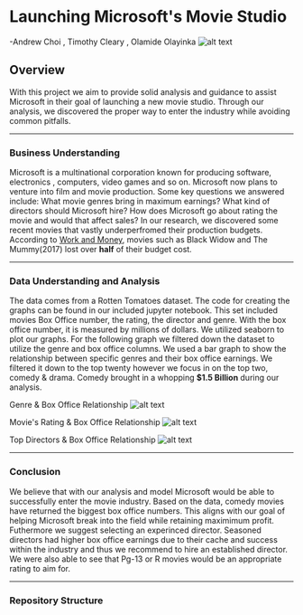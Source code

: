 # Launching Microsoft's Movie Studio
-Andrew Choi , Timothy Cleary , Olamide Olayinka
![alt text](https://logos-world.net/wp-content/uploads/2020/09/Microsoft-Logo.png)
 ## Overview
With this project we aim to provide solid analysis and guidance to assist Microsoft in their goal of launching a new movie studio. Through our analysis, we discovered the proper way to enter the industry while avoiding common pitfalls.

-----

 ### Business Understanding
Microsoft is a multinational corporation known for producing software, electronics , computers, video games and so on. Microsoft now plans to venture into film and movie production. Some key questions we answered include: What movie genres bring in maximum earnings? What kind of directors should Microsoft hire? How does Microsoft go about rating the movie and would that affect sales? In our research, we discovered some recent movies that vastly underperfromed their production budgets. According to [Work and Money](https://www.workandmoney.com/s/biggest-box-office-bombs-movie-flops-8225f2e154084d6b), movies such as Black Widow and The Mummy(2017) lost over **half** of their budget cost.

-----

### Data Understanding and Analysis

The data comes from a Rotten Tomatoes dataset. The code for creating the graphs can be found in our included jupyter notebook. This set included movies Box Office number, the rating, the director and genre. With the box office number, it is measured by millions of dollars. We utilized seaborn to plot our graphs. For the following graph we filtered down the dataset to utilize the genre and box office columns. We used a bar graph to show the relationship between specific genres and their box office earnings. We filtered it down to the top twenty however we focus in on the top two, comedy & drama. Comedy brought in a whopping **$1.5 Billion** during our analysis.

Genre & Box Office Relationship
![alt text](https://i.imgur.com/023cjm6.png)


Movie's Rating & Box Office Relationship 
![alt text](https://i.imgur.com/kpg7vcS.png)

Top Directors & Box Office Relationship
![alt text](https://i.imgur.com/tM1MFil.png)

-----

### Conclusion
We believe that with our analysis and model Microsoft would be able to successfully enter the movie industry. Based on the data, comedy movies have returned the biggest box office numbers. This aligns with our goal of helping Microsoft break into the field while retaining maximimum profit. Futhermore we suggest selecting an experinced director. Seasoned directors had higher box office earnings due to their cache and success within the industry and thus we recommend to hire an established director. We were also able to see that Pg-13 or R movies would be an appropriate rating to aim for.


-----

### Repository Structure
